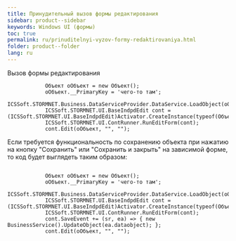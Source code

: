 ```yaml
---
title: Принудительный вызов формы редактирования
sidebar: product--sidebar
keywords: Windows UI (формы)
toc: true
permalink: ru/prinuditelnyi-vyzov-formy-redaktirovaniya.html
folder: product--folder
lang: ru
---
```


Вызов формы редактирования 
```
            Объект oОбъект = new Объект();
            oОбъект.__PrimaryKey = 'чего-то там';
            ICSSoft.STORMNET.Business.DataServiceProvider.DataService.LoadObject(oОбъект);      
            ICSSoft.STORMNET.UI.BaseIndpdEdit cont = (ICSSoft.STORMNET.UI.BaseIndpdEdit)Activator.CreateInstance(typeof(ОбъектE));
            ICSSoft.STORMNET.UI.ContRunner.RunEditForm(cont);
            cont.Edit(oОбъект, "", "");
```

Если требуется функциональность по сохранению объекта при нажатию на кнопку "Сохранить" или "Сохранить и закрыть" на зависимой форме, то код будет выглядеть таким образом:

```

            Объект oОбъект = new Объект();
            oОбъект.__PrimaryKey = 'чего-то там';
            ICSSoft.STORMNET.Business.DataServiceProvider.DataService.LoadObject(oОбъект);      
            ICSSoft.STORMNET.UI.BaseIndpdEdit cont = (ICSSoft.STORMNET.UI.BaseIndpdEdit)Activator.CreateInstance(typeof(ОбъектE));
            ICSSoft.STORMNET.UI.ContRunner.RunEditForm(cont);
            cont.SaveEvent += (sr, ea) => { new BusinessService().UpdateObject(ea.dataobject); };
            cont.Edit(oОбъект, "", "");
```
